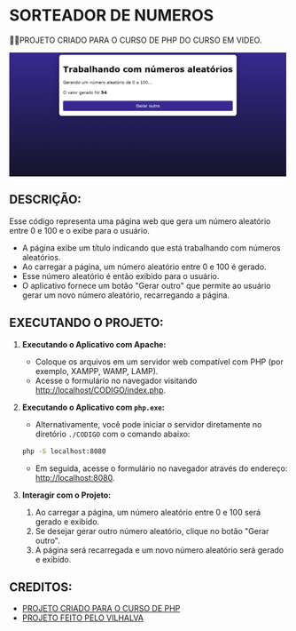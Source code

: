 # SORTEADOR DE NUMEROS
👨‍🏫PROJETO CRIADO PARA O CURSO DE PHP DO CURSO EM VIDEO.

<img src="FOTO.png" align="center" width="500"> <br>

## DESCRIÇÃO:
Esse código representa uma página web que gera um número aleatório entre 0 e 100 e o exibe para o usuário. 

- A página exibe um título indicando que está trabalhando com números aleatórios.
- Ao carregar a página, um número aleatório entre 0 e 100 é gerado.
- Esse número aleatório é então exibido para o usuário.
- O aplicativo fornece um botão "Gerar outro" que permite ao usuário gerar um novo número aleatório, recarregando a página.

## EXECUTANDO O PROJETO:
1. **Executando o Aplicativo com Apache:**
   - Coloque os arquivos em um servidor web compatível com PHP (por exemplo, XAMPP, WAMP, LAMP).
   - Acesse o formulário no navegador visitando [http://localhost/CODIGO/index.php](http://localhost/CODIGO/index.php).

2. **Executando o Aplicativo com `php.exe`:**
   - Alternativamente, você pode iniciar o servidor diretamente no diretório `./CODIGO` com o comando abaixo:
   ```bash
   php -S localhost:8080
   ```
   - Em seguida, acesse o formulário no navegador através do endereço: [http://localhost:8080](http://localhost:8080).

3. **Interagir com o Projeto:**
   1. Ao carregar a página, um número aleatório entre 0 e 100 será gerado e exibido.
   2. Se desejar gerar outro número aleatório, clique no botão "Gerar outro".
   3. A página será recarregada e um novo número aleatório será gerado e exibido.
   
## CREDITOS:
- [PROJETO CRIADO PARA O CURSO DE PHP](https://github.com/VILHALVA/CURSO-DE-PHP)
- [PROJETO FEITO PELO VILHALVA](https://github.com/VILHALVA)





